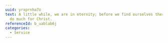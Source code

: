 ```yaml
---
uuid: yrxprnha7o
text: A little while, we are in eternity; before we find ourselves there, let us
  do much for Christ.
referenceId: b_uablab6j
categories:
  - Service
---
```

